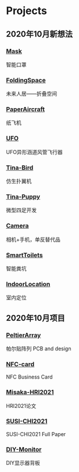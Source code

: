 # Projects



## 2020年10月新想法

### [Mask](https://github.com/TingliangZhang/Mask)

智能口罩

### [FoldingSpace](https://github.com/TingliangZhang/FoldingSpace)

未来人居——折叠空间

### [PaperAircraft](https://github.com/TingliangZhang/PaperAircraft)

纸飞机

### [UFO](https://github.com/TingliangZhang/UFO)

UFO异形涵道风管飞行器

### [Tina-Bird](https://github.com/TingliangZhang/Tina-Bird)

仿生扑翼机

### [Tina-Puppy](https://github.com/TingliangZhang/Tina-Puppy)

微型四足开发

### [Camera](https://github.com/TingliangZhang/Camera)

相机+手机，单反替代品

### [SmartToilets](https://github.com/TingliangZhang/SmartToilets)

智能粪坑

### [IndoorLocation](https://github.com/TingliangZhang/IndoorLocation)

室内定位

## 2020年10月项目

### [PeltierArray](https://github.com/TingliangZhang/PeltierArray)

帕尔贴阵列 PCB and design

### [NFC-card](https://github.com/TingliangZhang/NFC-card)

NFC Business Card

### [Misaka-HRI2021](https://github.com/TingliangZhang/Misaka-HRI2021)

HRI2021论文

### [SUSI-CHI2021](https://github.com/TingliangZhang/SUSI-CHI2021)

SUSI-CHI2021 Full Paper

### [DIY-Monitor](https://github.com/TingliangZhang/DIY-Monitor)

DIY显示器背板

